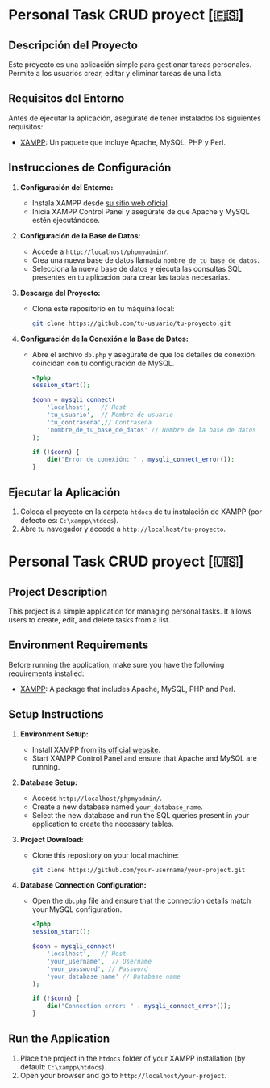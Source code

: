 # Personal Task CRUD proyect [🇪🇸]

## Descripción del Proyecto

Este proyecto es una aplicación simple para gestionar tareas personales. Permite a los usuarios crear, editar y eliminar tareas de una lista.

## Requisitos del Entorno

Antes de ejecutar la aplicación, asegúrate de tener instalados los siguientes requisitos:

- [XAMPP](https://www.apachefriends.org/index.html): Un paquete que incluye Apache, MySQL, PHP y Perl.

## Instrucciones de Configuración

1. **Configuración del Entorno:**
   - Instala XAMPP desde [su sitio web oficial](https://www.apachefriends.org/index.html).
   - Inicia XAMPP Control Panel y asegúrate de que Apache y MySQL estén ejecutándose.

2. **Configuración de la Base de Datos:**
   - Accede a `http://localhost/phpmyadmin/`.
   - Crea una nueva base de datos llamada `nombre_de_tu_base_de_datos`.
   - Selecciona la nueva base de datos y ejecuta las consultas SQL presentes en tu aplicación para crear las tablas necesarias.

3. **Descarga del Proyecto:**
   - Clona este repositorio en tu máquina local:

     ```bash
     git clone https://github.com/tu-usuario/tu-proyecto.git
     ```

4. **Configuración de la Conexión a la Base de Datos:**
   - Abre el archivo `db.php` y asegúrate de que los detalles de conexión coincidan con tu configuración de MySQL.

     ```php
     <?php
     session_start();

     $conn = mysqli_connect(
         'localhost',   // Host
         'tu_usuario',  // Nombre de usuario
         'tu_contraseña',// Contraseña
         'nombre_de_tu_base_de_datos' // Nombre de la base de datos
     );

     if (!$conn) {
         die("Error de conexión: " . mysqli_connect_error());
     }
     ```

## Ejecutar la Aplicación

1. Coloca el proyecto en la carpeta `htdocs` de tu instalación de XAMPP (por defecto es: `C:\xampp\htdocs`).
2. Abre tu navegador y accede a `http://localhost/tu-proyecto`.

# Personal Task CRUD proyect [🇺🇸]

## Project Description

This project is a simple application for managing personal tasks. It allows users to create, edit, and delete tasks from a list.

## Environment Requirements 

Before running the application, make sure you have the following requirements installed:

- [XAMPP](https://www.apachefriends.org/index.html): A package that includes Apache, MySQL, PHP and Perl.

## Setup Instructions

1. **Environment Setup:**
   - Install XAMPP from [its official website](https://www.apachefriends.org/index.html).
   - Start XAMPP Control Panel and ensure that Apache and MySQL are running.

2. **Database Setup:**
   - Access `http://localhost/phpmyadmin/`.
   - Create a new database named `your_database_name`.
   - Select the new database and run the SQL queries present in your application to create the necessary tables.

3. **Project Download:**
   - Clone this repository on your local machine:

     ```bash
     git clone https://github.com/your-username/your-project.git
     ```

4. **Database Connection Configuration:**
   - Open the `db.php` file and ensure that the connection details match your MySQL configuration.

     ```php
     <?php
     session_start();

     $conn = mysqli_connect(
         'localhost',   // Host
         'your_username',  // Username
         'your_password', // Password
         'your_database_name' // Database name
     );

     if (!$conn) {
         die("Connection error: " . mysqli_connect_error());
     }
     ```
 
## Run the Application

1. Place the project in the `htdocs` folder of your XAMPP installation (by default: `C:\xampp\htdocs`).
2. Open your browser and go to `http://localhost/your-project`.
